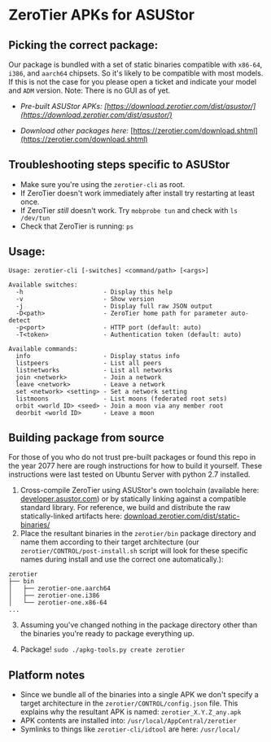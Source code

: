 ZeroTier APKs for ASUStor 
==

## Picking the correct package:

Our package is bundled with a set of static binaries compatible with `x86-64`, `i386`, and `aarch64` chipsets. So it's likely to be compatible with most models. If this is not the case for you please open a ticket and indicate your model and `ADM` version. Note: There is no GUI as of yet.

 - *Pre-built ASUStor APKs: [https://download.zerotier.com/dist/asustor/](https://download.zerotier.com/dist/asustor/)*

 - *Download other packages here:* [https://zerotier.com/download.shtml](https://zerotier.com/download.shtml)

## Troubleshooting steps specific to ASUStor

- Make sure you're using the `zerotier-cli` as root.
- If ZeroTier doesn't work immediately after install try restarting at least once.
- If ZeroTier *still* doesn't work. Try `mobprobe tun` and check with `ls /dev/tun`
- Check that ZeroTier is running: `ps`
## Usage:

```
Usage: zerotier-cli [-switches] <command/path> [<args>]

Available switches:
  -h                      - Display this help
  -v                      - Show version
  -j                      - Display full raw JSON output
  -D<path>                - ZeroTier home path for parameter auto-detect
  -p<port>                - HTTP port (default: auto)
  -T<token>               - Authentication token (default: auto)

Available commands:
  info                    - Display status info
  listpeers               - List all peers
  listnetworks            - List all networks
  join <network>          - Join a network
  leave <network>         - Leave a network
  set <network> <setting> - Set a network setting
  listmoons               - List moons (federated root sets)
  orbit <world ID> <seed> - Join a moon via any member root
  deorbit <world ID>      - Leave a moon
```

## Building package from source

For those of you who do not trust pre-built packages or found this repo in the year 2077 here are rough instructions for how to build it yourself. These instructions were last tested on Ubuntu Server with python 2.7 installed.

1) Cross-compile ZeroTier using ASUStor's own toolchain (available here: [developer.asustor.com](developer.asustor.com)) or by statically linking against a compatible standard library. For reference, we build and distribute the raw statically-linked artifacts here: [download.zerotier.com/dist/static-binaries/](https://download.zerotier.com/dist/static-binaries/)
2) Place the resultant binaries in the `zerotier/bin` package directory and name them according to their target architecture (our `zerotier/CONTROL/post-install.sh` script will look for these specific names during install and use the correct one automatically.):

```
zerotier
├── bin
│   ├── zerotier-one.aarch64
│   ├── zerotier-one.i386
│   └── zerotier-one.x86-64
...
```

3) Assuming you've changed nothing in the package directory other than the binaries you're ready to package everything up.

4) Package! `sudo ./apkg-tools.py create zerotier`


## Platform notes

 - Since we bundle all of the binaries into a single APK we don't specify a target architecture in the `zerotier/CONTROL/config.json` file. This explains why the resultant APK is named: `zerotier_X.Y.Z_any.apk`
 - APK contents are installed into: `/usr/local/AppCentral/zerotier`
 - Symlinks to things like `zerotier-cli/idtool` are here: `/usr/local/`